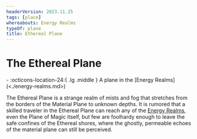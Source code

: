 ```yaml
---
headerVersion: 2023.11.25
tags: [place]
whereabouts: Energy Realms
typeOf: plane
title: Ethereal Plane
---
```

# The Ethereal Plane
<div class="grid cards ext-narrow-margin ext-one-column" markdown>
-    :octicons-location-24:{ .lg .middle } A plane in the [Energy Realms](<./energy-realms.md>)  
</div>


The Ethereal Plane is a strange realm of mists and fog that stretches from the borders of the Material Plane to unknown depths. It is rumored that a skilled traveler in the Ethereal Plane can reach any of the [Energy Realms](<./energy-realms.md>), even the Plane of Magic itself, but few are foolhardy enough to leave the safe confines of the Ethereal shores, where the ghostly, permeable echoes of the material plane can still be perceived. 

